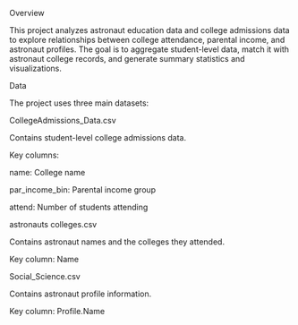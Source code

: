 Overview

This project analyzes astronaut education data and college admissions data to explore relationships between college attendance, parental income, and astronaut profiles. The goal is to aggregate student-level data, match it with astronaut college records, and generate summary statistics and visualizations.

Data

The project uses three main datasets:

CollegeAdmissions_Data.csv

Contains student-level college admissions data.

Key columns:

name: College name

par_income_bin: Parental income group

attend: Number of students attending

astronauts colleges.csv

Contains astronaut names and the colleges they attended.

Key column: Name

Social_Science.csv

Contains astronaut profile information.

Key column: Profile.Name
